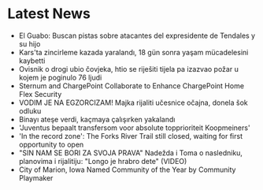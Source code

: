 # Latest News
-  El Guabo: Buscan pistas sobre atacantes del expresidente de Tendales y su hijo
-  Kars'ta zincirleme kazada yaralandı, 18 gün sonra yaşam mücadelesini kaybetti
-  Ovisnik o drogi ubio čovjeka, htio se riješiti tijela pa izazvao požar u kojem je poginulo 76 ljudi
-  Sternum and ChargePoint Collaborate to Enhance ChargePoint Home Flex Security
-  VODIM JE NA EGZORCIZAM! Majka rijaliti učesnice očajna, donela šok odluku
-  Binayı ateşe verdi, kaçmaya çalışırken yakalandı
-  'Juventus bepaalt transfersom voor absolute topprioriteit Koopmeiners'
-  'In the record zone': The Forks River Trail still closed, waiting for first opportunity to open
-  "SIN NAM SE BORI ZA SVOJA PRAVA" Nadežda i Toma o nasledniku, planovima i rijalitiju: "Longo je hrabro dete" (VIDEO)
-  City of Marion, Iowa Named Community of the Year by Community Playmaker
